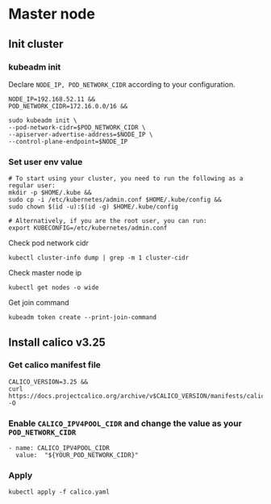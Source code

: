 # Master node

## Init cluster

### kubeadm init

Declare `NODE_IP, POD_NETWORK_CIDR` according to your configuration.

```
NODE_IP=192.168.52.11 &&
POD_NETWORK_CIDR=172.16.0.0/16 &&

sudo kubeadm init \
--pod-network-cidr=$POD_NETWORK_CIDR \
--apiserver-advertise-address=$NODE_IP \
--control-plane-endpoint=$NODE_IP
```

### Set user env value

```
# To start using your cluster, you need to run the following as a regular user:
mkdir -p $HOME/.kube &&
sudo cp -i /etc/kubernetes/admin.conf $HOME/.kube/config &&
sudo chown $(id -u):$(id -g) $HOME/.kube/config
```
```
# Alternatively, if you are the root user, you can run:
export KUBECONFIG=/etc/kubernetes/admin.conf
```

Check pod network cidr

```
kubectl cluster-info dump | grep -m 1 cluster-cidr
```

Check master node ip

```
kubectl get nodes -o wide
```

Get join command
```
kubeadm token create --print-join-command
```

## Install calico v3.25

### Get calico manifest file
```
CALICO_VERSION=3.25 &&
curl https://docs.projectcalico.org/archive/v$CALICO_VERSION/manifests/calico.yaml -O
```

### Enable `CALICO_IPV4POOL_CIDR` and change the value as your `POD_NETWORK_CIDR`
```
- name: CALICO_IPV4POOL_CIDR
  value:  "${YOUR_POD_NETWORK_CIDR}"
```

### Apply
```
kubectl apply -f calico.yaml
```
